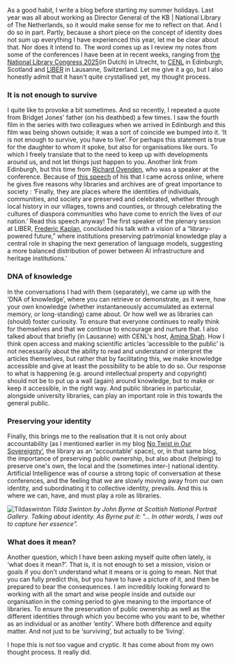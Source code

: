 As a good habit, I write a blog before starting my summer holidays. Last year was all about working as Director General of the KB | National Library of The Netherlands, so it would make sense for me to reflect on that. And I do so in part. Partly, because a short piece on the concept of identity does not sum up everything I have experienced this year, let me be clear about that. Nor does it intend to. 
The word comes up as I review my notes from some of the conferences I have been at in recent weeks, ranging from [the National Library Congress 2025](https://www.hetnationalebibliotheekcongres.nl/)(in Dutch) in Utrecht, to [CENL](https://www.cenl.org/annual-general-meeting-2025/) in Edinburgh, Scotland and [LIBER](https://liberconference.eu/) in Lausanne, Switzerland. Let me give it a go, but I also honestly admit that it hasn't quite crystallised yet, my thought process. 

### It is not enough to survive
I quite like to provoke a bit sometimes. And so recently, I repeated a quote from Bridget Jones' father (on his deathbed) a few times. I saw the fourth film in the series with two colleagues when we arrived in Edinburgh and this film was being shown outside; it was a sort of coincide we bumped into it. ‘It is not enough to survive, you have to live’. For perhaps this statement is true for the daughter to whom it spoke, but also for organisations like ours. To which I freely translate that to the need to keep up with developments around us, and not let things just happen to you. Another link from Edinburgh, but this time from [Richard Ovenden](https://www.linkedin.com/in/richard-ovenden-a897055/), who was a speaker at the conference. Because of [this speech](https://www.bodleian.ox.ac.uk/about/media/democracy-and-rights-digital-age-richard-ovenden) of his that I came across online, where he gives five reasons why libraries and archives are of great importance to society : ‘Finally, they are places where the identities of individuals, communities, and society are preserved and celebrated, whether through local history in our villages, towns and counties, or through celebrating the cultures of diaspora communities who have come to enrich the lives of our nation.’ Read this speech anyway! The first speaker of the plenary session at LIBER, [Frederic Kaplan](https://www.linkedin.com/in/frederickaplan/?originalSubdomain=ch), concluded his talk with a vision of a “library-powered future,” where institutions preserving patrimonial knowledge play a central role in shaping the next generation of language models, suggesting a more balanced distribution of power between AI infrastructure and heritage institutions.’

### DNA of knowledge
In the conversations I had with them (separately), we came up with the ‘DNA of knowledge’, where you can retrieve or demonstrate, as it were, how your own knowledge (whether instantaneously accumulated as external memory, or long-standing) came about. Or how well we as libraries can (should) foster curiosity. To ensure that everyone continues to really think for themselves and that we continue to encourage and nurture that. I also talked about that briefly (in Lausanne) with CENL's host, [Amina Shah](https://www.linkedin.com/in/aminatshah/). How I think open access and making scientific articles ‘accessible to the public’ is not necessarily about the ability to read and understand or interpret the articles themselves, but rather that by facilitating this, we make knowledge accessible and give at least the possibility to be able to do so. Our response to what is happening (e.g. around intellectual property and copyright) should not be to put up a wall (again) around knowledge, but to make or keep it accessible, in the right way. And public libraries in particular, alongside university libraries, can play an important role in this towards the general public.

### Preserving your identity
Finally, this brings me to the realisation that it is not only about accountability (as I mentioned earlier in my blog [No Twist in Our Sovereignty’](https://wvanwezenbeek.github.io/blogs/2025/04/21/No-twist-in-our-sovereignty.html), the library as an ‘accountable’ space), or, in that same blog, the importance of preserving public ownership, but also about (helping) to preserve one's own, the local and the (sometimes inter-) national identity. Artificial Intelligence was of course a strong topic of conversation at these conferences, and the feeling that we are slowly moving away from our own identity, and subordinating it to collective identity, prevails. And this is where we can, have, and must play a role as libraries.

![Tildaswinton](https://github.com/user-attachments/assets/8be99694-d8ba-4269-bced-24dc346adbdc)
*Tilda Swinton by John Byrne at Scottish National Portrait Gallery. Talking about identity. As Byrne put it: "... In other words, I was out to capture her essence".*

### What does it mean?
Another question, which I have been asking myself quite often lately, is ‘what does it mean?’. That is, it is not enough to set a mission, vision or goals if you don't understand what it means or is going to mean. Not that you can fully predict this, but you have to have a picture of it, and then be prepared to bear the consequences. I am incredibly looking forward to working with all the smart and wise people inside and outside our organisation in the coming period to give meaning to the importance of libraries. To ensure the preservation of public ownership as well as the different identities through which you become who you want to be, whether as an individual or as another ‘entity’. Where both difference and equity matter. And not just to be ‘surviving’, but actually to be ‘living’. 

I hope this is not too vague and cryptic. It has come about from my own thought process. It really did.

